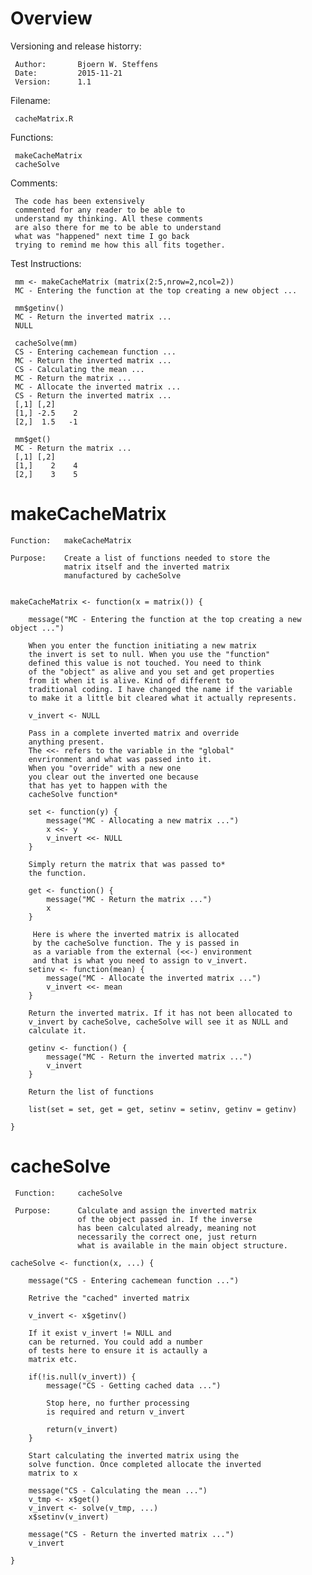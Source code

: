 # Overview

Versioning and release historry:

     Author:       Bjoern W. Steffens
     Date:         2015-11-21
     Version:      1.1
     
 Filename:     
 
     cacheMatrix.R

 Functions:
 
     makeCacheMatrix
     cacheSolve

 Comments:     
 
     The code has been extensively
     commented for any reader to be able to
     understand my thinking. All these comments
     are also there for me to be able to understand
     what was "happened" next time I go back
     trying to remind me how this all fits together.

 Test Instructions:

     mm <- makeCacheMatrix (matrix(2:5,nrow=2,ncol=2))
     MC - Entering the function at the top creating a new object ...

     mm$getinv()
     MC - Return the inverted matrix ...
     NULL
     
     cacheSolve(mm)
     CS - Entering cachemean function ...
     MC - Return the inverted matrix ...
     CS - Calculating the mean ...
     MC - Return the matrix ...
     MC - Allocate the inverted matrix ...
     CS - Return the inverted matrix ...
     [,1] [,2]
     [1,] -2.5    2
     [2,]  1.5   -1
     
     mm$get()
     MC - Return the matrix ...
     [,1] [,2]
     [1,]    2    4
     [2,]    3    5
     

# makeCacheMatrix

    Function:   makeCacheMatrix
    
    Purpose:    Create a list of functions needed to store the 
                matrix itself and the inverted matrix
                manufactured by cacheSolve


    makeCacheMatrix <- function(x = matrix()) {
        
        message("MC - Entering the function at the top creating a new object ...")
        
        When you enter the function initiating a new matrix
        the invert is set to null. When you use the "function"
        defined this value is not touched. You need to think
        of the "object" as alive and you set and get properties
        from it when it is alive. Kind of different to 
        traditional coding. I have changed the name if the variable
        to make it a little bit cleared what it actually represents.
        
        v_invert <- NULL
        
        Pass in a complete inverted matrix and override
        anything present.
        The <<- refers to the variable in the "global"
        envrironment and what was passed into it.
        When you "override" with a new one
        you clear out the inverted one because
        that has yet to happen with the
        cacheSolve function*
        
        set <- function(y) {
            message("MC - Allocating a new matrix ...")
            x <<- y
            v_invert <<- NULL
        }
        
        Simply return the matrix that was passed to*
        the function.
        
        get <- function() {
            message("MC - Return the matrix ...")
            x
        }
        
         Here is where the inverted matrix is allocated
         by the cacheSolve function. The y is passed in 
         as a variable from the external (<<-) environment
         and that is what you need to assign to v_invert.
        setinv <- function(mean) {
            message("MC - Allocate the inverted matrix ...")
            v_invert <<- mean
        }
        
        Return the inverted matrix. If it has not been allocated to
        v_invert by cacheSolve, cacheSolve will see it as NULL and
        calculate it.
        
        getinv <- function() {
            message("MC - Return the inverted matrix ...")
            v_invert
        }
        
        Return the list of functions
        
        list(set = set, get = get, setinv = setinv, getinv = getinv)
        
    }

# cacheSolve


     Function:     cacheSolve
    
     Purpose:      Calculate and assign the inverted matrix
                   of the object passed in. If the inverse
                   has been calculated already, meaning not
                   necessarily the correct one, just return
                   what is available in the main object structure.

    cacheSolve <- function(x, ...) {
      
        message("CS - Entering cachemean function ...")
        
        Retrive the "cached" inverted matrix
        
        v_invert <- x$getinv()
        
        If it exist v_invert != NULL and
        can be returned. You could add a number
        of tests here to ensure it is actaully a 
        matrix etc.
        
        if(!is.null(v_invert)) {
            message("CS - Getting cached data ...")
            
            Stop here, no further processing
            is required and return v_invert
            
            return(v_invert)
        }
        
        Start calculating the inverted matrix using the 
        solve function. Once completed allocate the inverted 
        matrix to x
        
        message("CS - Calculating the mean ...")
        v_tmp <- x$get()
        v_invert <- solve(v_tmp, ...)
        x$setinv(v_invert)
        
        message("CS - Return the inverted matrix ...")
        v_invert
        
    }




